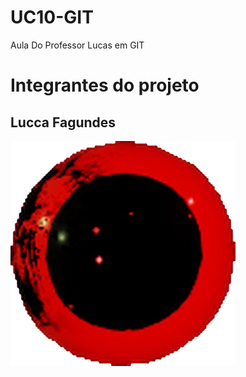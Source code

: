 # UC10-GIT

Aula Do Professor Lucas em GIT

<h1>Integrantes do projeto</h1>
<h2>Lucca Fagundes</h2>

<img src="./GOE.png">

